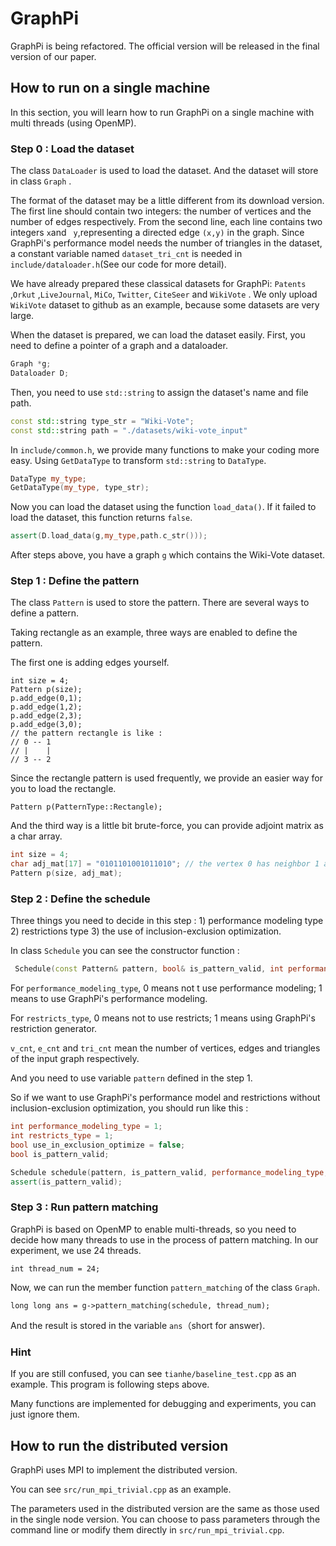# GraphPi

GraphPi is being refactored. The official version will be released in the final version of our paper.



## How to run on a single machine

In this section, you will learn how to run GraphPi on a single machine with multi threads (using OpenMP).



### Step 0 : Load the dataset

The class `DataLoader` is used to load the dataset.  And the dataset will store in class `Graph` .

The format of the dataset may be a little different from its download version. The first line should contain two integers: the number of vertices and the number of edges respectively. From the second line, each line contains two integers `x`and ` y`,representing a directed edge `(x,y)` in the graph. Since GraphPi's performance model needs the number of triangles in the dataset, a constant variable named `dataset_tri_cnt` is needed in `include/dataloader.h`(See our code for more detail).

We have already prepared these classical datasets for GraphPi: `Patents` ,`Orkut` ,`LiveJournal`, `MiCo`, `Twitter`, `CiteSeer` and `WikiVote` . We only upload `WikiVote` dataset to github as an example, because some datasets are very large.

When the dataset is prepared, we can load the dataset easily. First,  you need to define a pointer of a graph and a dataloader.

```cpp
Graph *g;
Dataloader D;
```

Then, you need to use `std::string` to assign the dataset's name and file path.

```cpp
const std::string type_str = "Wiki-Vote";
const std::string path = "./datasets/wiki-vote_input"
```

In `include/common.h`, we provide many functions to make your coding more easy. Using `GetDataType` to transform `std::string` to `DataType`.

```cpp
DataType my_type;
GetDataType(my_type, type_str);
```

Now you can load the dataset using the function `load_data()`. If it failed to load the dataset, this function returns `false`.

```cpp
assert(D.load_data(g,my_type,path.c_str()));
```

After steps above, you have a graph `g` which contains the Wiki-Vote dataset.

### Step 1 : Define the pattern

The class `Pattern` is used to store the pattern. There are several ways to define a pattern.

Taking rectangle as an example, three ways are enabled to define the pattern.

The first one is adding edges yourself.

```
int size = 4;
Pattern p(size);
p.add_edge(0,1);
p.add_edge(1,2);
p.add_edge(2,3);
p.add_edge(3,0);
// the pattern rectangle is like :
// 0 -- 1
// |    |
// 3 -- 2
```

Since the rectangle pattern is used frequently, we provide an easier way for you to load the rectangle. 

```
Pattern p(PatternType::Rectangle);
```

And the third way is a little bit brute-force, you can provide adjoint matrix as a char array.

```cpp
int size = 4;
char adj_mat[17] = "0101101001011010"; // the vertex 0 has neighbor 1 and 3, so the first four character "0101" means 0 have edges to 1 and 3 but not have an edge to 0 or 2.
Pattern p(size, adj_mat);
```

### Step 2 : Define the schedule

Three things you need to decide in this step : 1) performance modeling type 2) restrictions type 3) the use of inclusion-exclusion optimization.

In class `Schedule` you can see the constructor function :

```cpp
 Schedule(const Pattern& pattern, bool& is_pattern_valid, int performance_modeling_type, int restricts_type, bool use_in_exclusion_optimize, int v_cnt, unsigned int e_cnt, long long tri_cnt);
```

For `performance_modeling_type`, 0 means not t use performance modeling; 1 means to use GraphPi's performance modeling.

For `restricts_type`, 0 means not to use restricts; 1 means using GraphPi's restriction generator.

`v_cnt`, `e_cnt` and `tri_cnt`  mean the number of vertices, edges and triangles of the input graph respectively.

And you need to use variable `pattern` defined in the step 1.



So if we want to use GraphPi's performance model and restrictions without inclusion-exclusion optimization, you should run like this :

```cpp
int performance_modeling_type = 1;
int restricts_type = 1;
bool use_in_exclusion_optimize = false;
bool is_pattern_valid;

Schedule schedule(pattern, is_pattern_valid, performance_modeling_type, restricts_type, use_in_exclusion_optimize, g->v_cnt, g->e_cnt, g->tri_cnt);
assert(is_pattern_valid);
```



### Step 3 : Run pattern matching

GraphPi is based on OpenMP to enable multi-threads, so you need to decide how many threads to use in the process of pattern matching. In our experiment, we use 24 threads.

```
int thread_num = 24;
```

Now, we can run the member function `pattern_matching` of the class `Graph`.

```
long long ans = g->pattern_matching(schedule, thread_num);
```

And the result is stored in the variable `ans`（short for answer).



### Hint

If you are still confused, you can see `tianhe/baseline_test.cpp` as an example. This program is following steps above.

Many functions are implemented for debugging and experiments, you can just ignore them.

## How to run the distributed version
GraphPi uses MPI to implement the distributed version.

You can see `src/run_mpi_trivial.cpp` as an example.

The parameters used in the distributed version are the same as those used in the single node version. You can choose to pass parameters through the command line or modify them directly in `src/run_mpi_trivial.cpp`.
